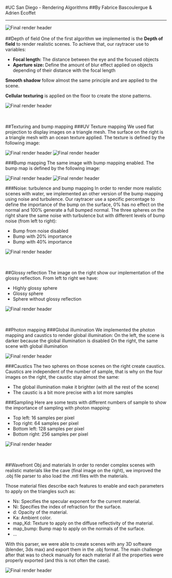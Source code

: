 #UC San Diego - Rendering Algorithms
##By Fabrice Bascoulergue & Adrien Ecoffet
_________

![Final render header](https://raw.githubusercontent.com/anhuin69/Raytracer/master/images/all_in_one_header.png)
<br/><br/>
##Depth of field
One of the first algorithm we implemented is the <b>Depth of field</b> to render realistic scenes. To achieve that, our raytracer use to variables: 
- <b>Focal length:</b> The distance between the eye and the focused objects 
- <b>Aperture size:</b> Define the amount of blur effect applied on objects depending of their distance with the focal length 

<b>Smooth shadow</b> follow almost the same principle and are applied to the scene. 

<b>Cellular texturing</b> is applied on the floor to create the stone patterns.

![Final render header](https://raw.githubusercontent.com/anhuin69/Raytracer/master/images/dof_256s.png)

<br/><br/>
##Texturing and bump mapping
###UV Texture mapping
We used flat projection to display images on a triangle mesh. The surface on the right is a triangle mesh with an ocean texture applied. The texture is defined by the following image: 

![Final render header](https://raw.githubusercontent.com/anhuin69/Raytracer/master/images/txt_001_diff.jpg)
![Final render header](https://raw.githubusercontent.com/anhuin69/Raytracer/master/images/texturing_100s.png)

###Bump mapping
The same image with bump mapping enabled. 
The bump map is defined by the following image: 

![Final render header](https://raw.githubusercontent.com/anhuin69/Raytracer/master/images/txt_002_bump.jpg)
![Final render header](https://raw.githubusercontent.com/anhuin69/Raytracer/master/images/texturing_bump_100s.png)

###Noise: turbulence and bump mapping
In order to render more realistic scenes with water, we implemented an other version of the bump mapping using noise and turbulence. 
Our raytracer use a specific percentage to define the importance of the bump on the surface, 0% has no effect on the normal and 100% generate a full bumped normal. 
The three spheres on the right share the same noise with turbulence but with different levels of bump noise (from left to right): 
- Bump from noise disabled 
- Bump with 20% importance 
- Bump with 40% importance

![Final render header](https://raw.githubusercontent.com/anhuin69/Raytracer/master/images/noise_bump_256s.png)

<br/><br/>
##Glossy reflection
The image on the right show our implementation of the glossy reflection. 
From left to right we have: 
- Highly glossy sphere 
- Glossy sphere 
- Sphere without glossy reflection

![Final render header](https://raw.githubusercontent.com/anhuin69/Raytracer/master/images/glossy_256s.png)

<br/><br/>
##Photon mapping
###Global illumination
We implemented the photon mapping and caustics to render global illumination: 
On the left, the scene is darker because the global illumination is disabled 
On the right, the same scene with global illumination

![Final render header](https://raw.githubusercontent.com/anhuin69/Raytracer/master/images/cornell_with_without_photon.png)

###Caustics
The two spheres on those scenes on the right create caustics. 
Caustics are independent of the number of sample, that is why on the four images on the right, the caustic stay almost the same: 
- The global illumination make it brighter (with all the rest of the scene) 
- The caustic is a bit more precise with a lot more samples

###Sampling
Here are some tests with different numbers of sample to show the importance of sampling with photon mapping: 
- Top left: 16 samples per pixel 
- Top right: 64 samples per pixel 
- Bottom left: 128 samples per pixel 
- Bottom right: 256 samples per pixel

![Final render header](https://raw.githubusercontent.com/anhuin69/Raytracer/master/images/cornell_all.png)

<br/><br/>
##Wavefront Obj and materials
In order to render complex scenes with realistic materials like the cave (final image on the right), we improved the .obj file parser to also load the .mtl files with the materials. 

Those material files describe each features to enable and each parameters to apply on the triangles such as: 
- Ns: Specifies the specular exponent for the current material. 
- Ni: Specifies the index of refraction for the surface. 
- d: Opacity of the material. 
- Ka: Ambient color. 
- map_Kd: Texture to apply on the diffuse reflectivity of the material. 
- map_bump: Bump map to apply on the normals of the surface. 
- ... 

With this parser, we were able to create scenes with any 3D software (blender, 3ds max) and export them in the .obj format. 
The main challenge after that was to check manually for each material if all the properties were properly exported (and this is not often the case).

![Final render header](https://raw.githubusercontent.com/anhuin69/Raytracer/master/images/material_file.png)
